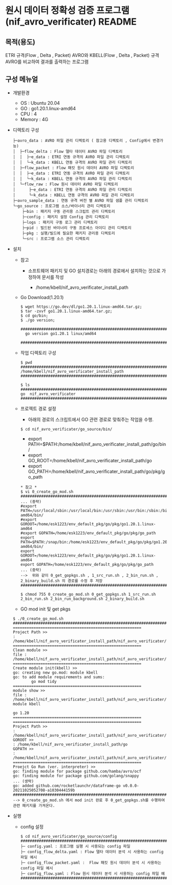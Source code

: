 # 원시 데이터 정확성 검증 프로그램(nif_avro_verificater) README


## 목적(용도)
ETRI 규격(Flow , Delta , Packet) AVRO와 KBELL(Flow , Delta , Packet) 규격 AVRO를 비교하여 결과를 출력하는 프로그램


## 구성 메뉴얼

- 개발환경

  * OS : Ubuntu 20.04
  * GO : go1.20.1.linux-amd64
  * CPU : 4
  * Memory : 4G

- 디렉토리 구성
  ```
  ├─avro_data : AVRO 파일 관리 디렉토리 ( 참고용 디렉토리 , Config에서 변경가능)
  │  ├─flow_delta : Flow 델타 데이터 AVRO 파일 디렉토리
  │  │  ├─e_data : ETRI 연동 규격의 AVRO 파일 관리 디렉토리 
  │  │  └─k_data : KBELL 연동 규격의 AVRO 파일 관리 디렉토리
  │  ├─flow_packet : Flow 패킷 원시 데이터 AVRO 파일 디렉토리
  │  │  ├─e_data : ETRI 연동 규격의 AVRO 파일 관리 디렉토리
  │  │  └─k_data : KBELL 연동 규격의 AVRO 파일 관리 디렉토리
  │  └─flow_raw : Flow 원시 데이터 AVRO 파일 디렉토리
  │      ├─e_data : ETRI 연동 규격의 AVRO 파일 관리 디렉토리
  │      └─k_data : KBELL 연동 규격의 AVRO 파일 관리 디렉토리
  ├─avro_sample_data : 연동 규격 버전 별 AVRO 파일 샘플 관리 디렉토리
  └─go_source : 프로그램 소스/바이너리 관리 디렉토리
      ├─bin : 패키지 구동 관리용 스크립트 관리 디렉토리
      ├─config : 패키지 설정 Config 관리 디렉토리
      ├─logs : 패키지 구동 로그 관리 디렉토리
      ├─pid : 빌드된 바이너리 구동 프로세스 아이디 관리 디렉토리
      ├─pkg : 실행/빌드에 필요한 패키지 관리용 디렉토리
      └─src : 프로그램 소스 관리 디렉토리
  ```     
  
 - 설치
 
    * 참고 
      * 소프트웨어 패키지 및 GO 설치경로는 아래의 경로에서 설치하는 것으로 가정하여 문서를 작성
     
        * /home/kbell/nif_avro_verificater_install_path
      
    * Go Download(1.20.1)
      ```
      $ wget https://go.dev/dl/go1.20.1.linux-amd64.tar.gz;
      $ tar -zxvf go1.20.1.linux-amd64.tar.gz;
      $ cd go/bin;
      $ ./go version;
        ######################################################################################################
        go version go1.20.1 linux/amd64
        ######################################################################################################
      ```
      
    * 작업 디렉토리 구성 
      ```
      $ pwd
      ######################################################################################################
      /home/kbell/nif_avro_verificater_install_path
      ######################################################################################################
    
      $ ls
      ######################################################################################################
      go  nif_avro_verificater
      ######################################################################################################
      ```
   
    * 프로젝트 경로 설정
      *  아래의 경로의 스크립트에서 GO 관련 경로로 맞춰주는 작업을 수행.
      ```
      $ cd nif_avro_verificater/go_source/bin/
      ```
      
        *  export PATH=$PATH:/home/kbell/nif_avro_verificater_install_path/go/bin/
        *  export GO_ROOT=/home/kbell/nif_avro_verificater_install_path/go
        *  export GO_PATH=/home/kbell/nif_avro_verificater_install_path/go/pkg/go_path
       
      ```
      * 참고 *
      $ vi 0_create_go_mod.sh
      ######################################################################################################
      ... (중략)
      #export PATH=/usr/local/sbin:/usr/local/bin:/usr/sbin:/usr/bin:/sbin:/bin:/usr/games:/usr/local/games:/snap/bin:/home/esk1223/env_default_pkg/go/pkg/go1.20.1.linux-amd64/bin/
      #export GOROOT=/home/esk1223/env_default_pkg/go/pkg/go1.20.1.linux-amd64
      #export GOPATH=/home/esk1223/env_default_pkg/go/pkg/go_path
      export PATH=$PATH:/snap/bin:/home/esk1223/env_default_pkg/go/pkg/go1.20.1.linux-amd64/bin/
      export GOROOT=/home/esk1223/env_default_pkg/go/pkg/go1.20.1.linux-amd64
      export GOPATH=/home/esk1223/env_default_pkg/go/pkg/go_path
      ... (중략)
      -->  위와 같이 0_get_gopkgs.sh , 1_src_run.sh , 2_bin_run.sh , 2_binary_build.sh 의 경로를 수정 후 저장
      ######################################################################################################
      
      $ chmod 755 0_create_go_mod.sh 0_get_gopkgs.sh 1_src_run.sh 2_bin_run.sh 2_bin_run_background.sh 2_binary_build.sh
      ```
      
    *  GO mod init 및 get pkgs
      ```
      $ ./0_create_go_mod.sh
      ######################################################################################################
      ========================================================
      Project Path >>
      : /home/kbell/nif_avro_verificater_install_path/nif_avro_verificater/go_source
      ========================================================
      Clean module >>
      file :  /home/kbell/nif_avro_verificater_install_path/nif_avro_verificater/go_source/src/go.mod
      ========================================================
      Create module init(kbell) >>
      go: creating new go.mod: module kbell
      go: to add module requirements and sums:
              go mod tidy
      ========================================================
      module show >>
      file :  /home/kbell/nif_avro_verificater_install_path/nif_avro_verificater/go_source/src/go.mod
      module kbell

      go 1.20
      ========================================================
      ========================================================
      Project Path >>
      : /home/kbell/nif_avro_verificater_install_path/nif_avro_verificater/go_source
      GOROOT >>
      : /home/kbell/nif_avro_verificater_install_path/go
      GOPATH >>
      : /home/kbell/nif_avro_verificater_install_path/nif_avro_verificater/go_source
      ========================================================
      Proejct Go Run (ver. interpreter) >>
      go: finding module for package github.com/hamba/avro/ocf
      go: finding module for package github.com/golang/snappy
      ... (생략)
      go: added github.com/rocketlaunchr/dataframe-go v0.0.0-20211025052708-a1030444159b
      ######################################################################################################
      --> 0_create_go_mod.sh 에서 mod init 완료 후 0_get_gopkgs.sh를 수행하여 관련 패키지를 가져온다.
      ```
 
  - 실행
 
    * config 설정
      ```
      $ cd nif_avro_verificater/go_source/config
      ######################################################################################################
      ├─ config.yaml : 프로그램 실행 시 사용되는 config 파일
      ├─ config_flow_delta.yaml : Flow 델타 데이터 분석 시 사용하는 config 파일 예시
      ├─ config_flow_packet.yaml :  Flow 패킷 원시 데이터 분석 시 사용하는 config 파일 예시
      ├─ config_flow.yaml : Flow 원시 데이터 분석 시 사용하는 config 파일 예
      ######################################################################################################
      ```
      

